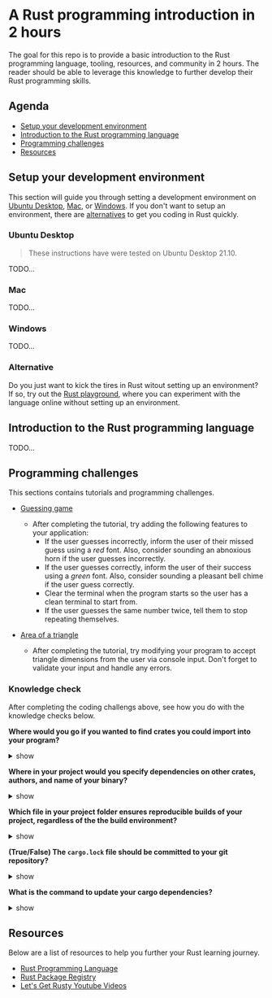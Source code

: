 # A Rust programming introduction in 2 hours

The goal for this repo is to provide a basic introduction to the Rust programming language, tooling, resources, and community in 2 hours. The reader should be able to leverage this knowledge to further develop their Rust programming skills.

## Agenda

- [Setup your development environment](#setup-your-development-environment])
- [Introduction to the Rust programming language](#introduction-to-the-rust-programming-language)
- [Programming challenges](#programming-challenges)
- [Resources](#resources)

## Setup your development environment

This section will guide you through setting a development environment on [Ubuntu Desktop](#ubuntu-desktop), [Mac](#mac), or [Windows](#windows). If you don't want to setup an environment, there are [alternatives](#alternatives) to get you coding in Rust quickly.
### Ubuntu Desktop


> These instructions have were tested on Ubuntu Desktop 21.10.

TODO...

### Mac

TODO...
### Windows

TODO...
### Alternative

Do you just want to kick the tires in Rust witout setting up an environment? If so, try out the [Rust playground](https://play.rust-lang.org/), where you can experiment with the language online without setting up an environment.

## Introduction to the Rust programming language

TODO...

## Programming challenges

This sections contains tutorials and programming challenges.

- [Guessing game](https://doc.rust-lang.org/book/ch02-00-guessing-game-tutorial.html)
  - After completing the tutorial, try adding the following features to your application:
    - If the user guesses incorrectly, inform the user of their missed guess using a _red_ font. Also, consider sounding an abnoxious horn if the user guesses incorrectly.
    - If the user guesses correctly, inform the user of their success using a _green_ font. Also, consider sounding a pleasant bell chime if the user guess correctly.
    - Clear the terminal when the program starts so the user has a clean terminal to start from.
    - If the user guesses the same number twice, tell them to stop repeating themselves.

- [Area of a triangle](https://doc.rust-lang.org/book/ch05-02-example-structs.html)
  - After completing the tutorial, try modifying your program to accept triangle dimensions from the user via console input. Don't forget to validate your input and handle any errors.

### Knowledge check

After completing the coding challengs above, see how you do with the knowledge checks below.

__Where would you go if you wanted to find crates you could import into your program?__

<details><summary>show</summary>

```
https://crates.io
```
</details>

__Where in your project would you specify dependencies on other crates, authors, and name of your binary?__

<details><summary>show</summary>

```
cargo.toml
```
</details>

__Which file in your project folder ensures reproducible builds of your project, regardless of the the build environment?__

<details><summary>show</summary>

```
cargo.lock
```
</details>

__(True/False) The `cargo.lock` file should be committed to your git repository?__

<details><summary>show</summary>

```
True: This file specifies the specific dependency versions of other crates your project depends on. So, to ensure consistent builds, even in an automated environment, this file should be part of your git repository.
```
</details>

__What is the command to update your cargo dependencies?__

<details><summary>show</summary>

```
cargo update

This will result in all the dependencies specified in cargo.toml to get updated to their latest version. There is also an option to tell cargo to update a specific dependency instead of all dependencies. See if you can figure out how to specify that option.
```
</details>

## Resources

Below are a list of resources to help you further your Rust learning journey.

- [Rust Programming Language](https://www.rust-lang.org/)
- [Rust Package Registry](https://crates.io/)
- [Let's Get Rusty Youtube Videos](https://www.youtube.com/c/LetsGetRusty/videos)
